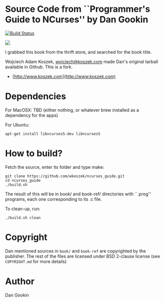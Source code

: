 # Source Code from ``Programmer's Guide to NCurses'' by Dan Gookin

[![Build Status](https://travis-ci.org/wkoszek/ncurses_guide.svg?branch=master)](https://travis-ci.org/wkoszek/ncurses_guide)

<a href="http://www.amazon.com/gp/product/0470107596/ref=as_li_tl?ie=UTF8&camp=1789&creative=390957&creativeASIN=0470107596&linkCode=as2&tag=wojcadamkoszh-20&linkId=MGOJX6VUG7MNU4C5"><img border="0" src="http://ws-na.amazon-adsystem.com/widgets/q?_encoding=UTF8&ASIN=0470107596&Format=_SL250_&ID=AsinImage&MarketPlace=US&ServiceVersion=20070822&WS=1&tag=wojcadamkoszh-20" ></a><img src="http://ir-na.amazon-adsystem.com/e/ir?t=wojcadamkoszh-20&l=as2&o=1&a=0470107596" width="1" height="1" border="0" alt="" style="border:none !important; margin:0px !important;" />

I grabbed this book from the thrift store, and searched for the book title.

Wojciech Adam Koszek, [wojciech@koszek.com](mailto:wojciech@koszek.com) made Dan's original tarball available in Github. This is a fork.
- [http://www.koszek.com](http://www.koszek.com)

# Dependencies

For MacOSX: TBD (either nothing, or whatever brew installed as a dependency
for the apps)

For Ubuntu:

	apt-get install libncurses5-dev libncurses5

# How to build?

Fetch the source, enter its folder and type make:


	git clone https://github.com/wkoszek/ncurses_guide.git
	cd ncurses_guide
	./build.sh

The result of this will be in book/ and book-ref/ directories with ``.prog''
programs, each one corresponding to its .c file.

To clean-up, run:

	./build.sh clean

# Copyright

Dan mentioned sources in `book/` and `book-ref` are copyrighted by the publisher.
The rest of the files are licensed under BSD 2-clause license (see `COPYRIGHT.md`
for more details)

# Author

Dan Gookin
